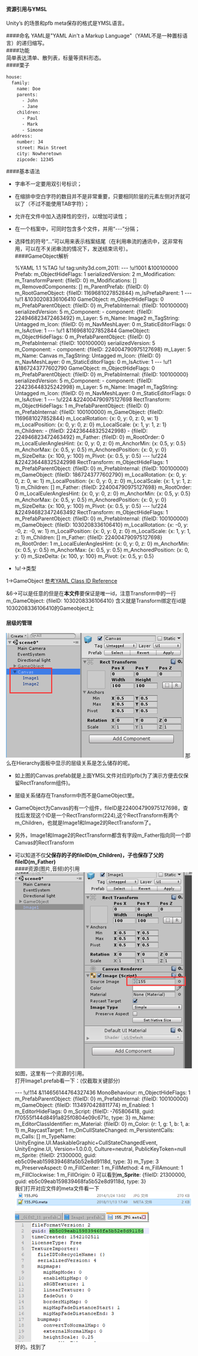 #### 资源引用与YMSL
Unity’s 的场景和pfb meta保存的格式是YMSL语言。  

####命名
YAML是"YAML Ain't a Markup Language"（YAML不是一种置标语言）的递归缩写。  
####功能  
简单表达清单、散列表，标量等资料形态。  
####栗子

	house:
	  family:
	    name: Doe
	    parents:
	      - John
	      - Jane
	    children:
	      - Paul
	      - Mark
	      - Simone
	  address:
	    number: 34
	    street: Main Street
	    city: Nowheretown
	    zipcode: 12345
####基本语法
* 字串不一定要用双引号标识；
* 在缩排中空白字符的数目并不是非常重要，只要相同阶层的元素左侧对齐就可以了（不过不能使用TAB字符）；
* 允许在文件中加入选择性的空行，以增加可读性；
* 在一个档案中，可同时包含多个文件，并用“---”分隔；
* 选择性的符号“...”可以用来表示档案结尾（在利用串流的通讯中，这非常有用，可以在不关闭串流的情况下，发送结束讯号）。  
####GameObject解析  
	
	%YAML 1.1
	%TAG !u! tag:unity3d.com,2011:
	--- !u!1001 &100100000
	Prefab:
	  m_ObjectHideFlags: 1
	  serializedVersion: 2
	  m_Modification:
	    m_TransformParent: {fileID: 0}
	    m_Modifications: []
	    m_RemovedComponents: []
	  m_ParentPrefab: {fileID: 0}
	  m_RootGameObject: {fileID: 1169681027852844}
	  m_IsPrefabParent: 1
	--- !u!1 &1030208336106410
	GameObject:
	  m_ObjectHideFlags: 0
	  m_PrefabParentObject: {fileID: 0}
	  m_PrefabInternal: {fileID: 100100000}
	  serializedVersion: 5
	  m_Component:
	  - component: {fileID: 224946823472463492}
	    m_Layer: 5
	    m_Name: Image2
	    m_TagString: Untagged
	    m_Icon: {fileID: 0}
	    m_NavMeshLayer: 0
	    m_StaticEditorFlags: 0
	    m_IsActive: 1
	--- !u!1 &1169681027852844
	GameObject:
	    m_ObjectHideFlags: 0
	    m_PrefabParentObject: {fileID: 0}
	    m_PrefabInternal: {fileID: 100100000}
	    serializedVersion: 5
	    m_Component:
	  - component: {fileID: 224004790975127698}
	    m_Layer: 5
	    m_Name: Canvas
	    m_TagString: Untagged
	    m_Icon: {fileID: 0}
	    m_NavMeshLayer: 0
	    m_StaticEditorFlags: 0
	    m_IsActive: 1
	--- !u!1 &1867243777602790
	GameObject:
	    m_ObjectHideFlags: 0
	    m_PrefabParentObject: {fileID: 0}
	    m_PrefabInternal: {fileID: 100100000}
	    serializedVersion: 5
	    m_Component:
	  - component: {fileID: 224236448325242998}
	    m_Layer: 5
	    m_Name: Image1
	    m_TagString: Untagged
	    m_Icon: {fileID: 0}
	    m_NavMeshLayer: 0
	    m_StaticEditorFlags: 0
	    m_IsActive: 1
	--- !u!224 &224004790975127698
	RectTransform:
	    m_ObjectHideFlags: 1
	    m_PrefabParentObject: {fileID: 0}
	    m_PrefabInternal: {fileID: 100100000}
	    m_GameObject: {fileID: 1169681027852844}
	    m_LocalRotation: {x: 0, y: 0, z: 0, w: 1}
	    m_LocalPosition: {x: 0, y: 0, z: 0}
	    m_LocalScale: {x: 1, y: 1, z: 1}
	    m_Children:
	  - {fileID: 224236448325242998}
	  - {fileID: 224946823472463492}
	    m_Father: {fileID: 0}
	    m_RootOrder: 0
	    m_LocalEulerAnglesHint: {x: 0, y: 0, z: 0}
	    m_AnchorMin: {x: 0.5, y: 0.5}
	    m_AnchorMax: {x: 0.5, y: 0.5}
	    m_AnchoredPosition: {x: 0, y: 0}
	    m_SizeDelta: {x: 100, y: 100}
	    m_Pivot: {x: 0.5, y: 0.5}
	--- !u!224 &224236448325242998
	RectTransform:
	    m_ObjectHideFlags: 1
	    m_PrefabParentObject: {fileID: 0}
	    m_PrefabInternal: {fileID: 100100000}
	    m_GameObject: {fileID: 1867243777602790}
	    m_LocalRotation: {x: 0, y: 0, z: 0, w: 1}
	    m_LocalPosition: {x: 0, y: 0, z: 0}
	    m_LocalScale: {x: 1, y: 1, z: 1}
	    m_Children: []
	    m_Father: {fileID: 224004790975127698}
	    m_RootOrder: 0
	    m_LocalEulerAnglesHint: {x: 0, y: 0, z: 0}
	    m_AnchorMin: {x: 0.5, y: 0.5}
	    m_AnchorMax: {x: 0.5, y: 0.5}
	    m_AnchoredPosition: {x: 0, y: 0}
	    m_SizeDelta: {x: 100, y: 100}
	    m_Pivot: {x: 0.5, y: 0.5}
	--- !u!224 &224946823472463492
	RectTransform:
	    m_ObjectHideFlags: 1
	    m_PrefabParentObject: {fileID: 0}
	    m_PrefabInternal: {fileID: 100100000}
	    m_GameObject: {fileID: 1030208336106410}
	    m_LocalRotation: {x: -0, y: -0, z: -0, w: 1}
	    m_LocalPosition: {x: 0, y: 0, z: 0}
	    m_LocalScale: {x: 1, y: 1, z: 1}
	    m_Children: []
	    m_Father: {fileID: 224004790975127698}
	    m_RootOrder: 1
	    m_LocalEulerAnglesHint: {x: 0, y: 0, z: 0}
	    m_AnchorMin: {x: 0.5, y: 0.5}
	    m_AnchorMax: {x: 0.5, y: 0.5}
	    m_AnchoredPosition: {x: 0, y: 0}
	    m_SizeDelta: {x: 100, y: 100}
	    m_Pivot: {x: 0.5, y: 0.5}


* !u!->类型 

1->GameObject  [参考YAML Class ID Reference](https://docs.unity3d.com/Manual/ClassIDReference.html)

  &6->可以是任意的但是在**本文件**要保证是唯一id，注意Transform中的一行m_GameObject: {fileID: 1030208336106410} 含义就是Transform绑定在id是1030208336106410的Gameobject上
  
  #### 层级的管理  
  
  ![](pic/3.png)
  那么在Hierarchy面板中显示的层级关系是怎么储存的呢。  
  
* 如上图的Canvas.prefab就是上面YMSL文件对应的pfb(为了演示方便去仅保留RectTransform组件)。

* 层级关系储存在Transform中而不是GameObject里。  

* GameObject为Canvas的有一个组件，fileID是224004790975127698，查找后发现这个ID是一个RectTransform(224),这个RectTransform有两个m_Children，也就是Image1和Image2的RectTransform了。

* 另外，Image1和Image2的RectTransform都含有字段m_Father指向同一个即Canvas的RectTransform  

* 可以知道不仅**父保存的子的fileID(m_Children)，子也保存了父的fileID(m_Father)**  
####资源(图片,音频)的引用
![](pic/4.png)  
如图，这里有一个资源的引用。  
打开Image1.prefab看一下：(仅截取关键部分) 

	--- !u!114 &114656144764327436
	MonoBehaviour:
	  m_ObjectHideFlags: 1
	  m_PrefabParentObject: {fileID: 0}
	  m_PrefabInternal: {fileID: 100100000}
	  m_GameObject: {fileID: 1134970428811774}
	  m_Enabled: 1
	  m_EditorHideFlags: 0
	  m_Script: {fileID: -765806418, guid: f70555f144d8491a825f0804e09c671c, type: 3}
	  m_Name: 
	  m_EditorClassIdentifier: 
	  m_Material: {fileID: 0}
	  m_Color: {r: 1, g: 1, b: 1, a: 1}
	  m_RaycastTarget: 1
	  m_OnCullStateChanged:
	    m_PersistentCalls:
	      m_Calls: []
	    m_TypeName: UnityEngine.UI.MaskableGraphic+CullStateChangedEvent, UnityEngine.UI,
	      Version=1.0.0.0, Culture=neutral, PublicKeyToken=null
	  m_Sprite: {fileID: 21300000, guid: eb5c09eab159839468fa5b52e8d9118d, type: 3}
	  m_Type: 3
	  m_PreserveAspect: 0
	  m_FillCenter: 1
	  m_FillMethod: 4
	  m_FillAmount: 1
	  m_FillClockwise: 1
	  m_FillOrigin: 0
可以看到**m_Sprite**: {fileID: 21300000, guid: eb5c09eab159839468fa5b52e8d9118d, type: 3}  
我们打开对应文件的meta文件看一下  
![](pic/5.png)  
![](pic/6.png)  
好的。找到了